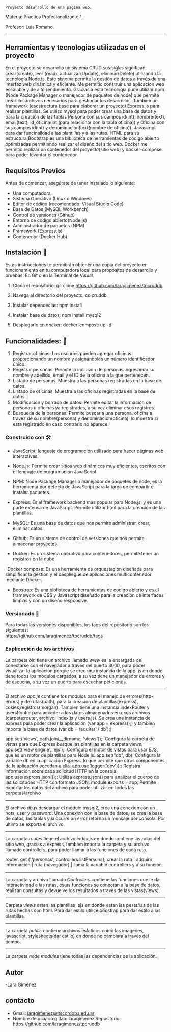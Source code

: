     Proyecto desarrollo de una pagina web.

Materia: Practica Profecionalizante 1.

Profesor: Luis Romano.

---

## Herramientas y tecnologias utilizadas en el proyecto

En el proyecto se desarrolló un sistema CRUD sus siglas significan crear(create), leer (read), 
actualizar(Update), eliminar(Delete) utilizando la  tecnología Node.js. Este sistema permite 
la gestión de datos a través de una interfaz web dinámica y eficiente. Me permitio construir una 
aplicacion web escalable y de alto rendimiento.
Gracias a esta tecnología pude utilizar npm (Node Package Manager o manejador de paquetes de node) 
que permite crear los archivos necesarios para gestionar los desarrollos. Tambien un framework 
(esestructura base para elaborar un proyecto) Express.js para realizar plantillas.
Se utilizo mysql para poder crear una base de datos y para la creación de las tablas Persona con sus 
campos id(int), nombre(text), email(text), id_oficina(int (para relacionar con la tabla oficina)) y 
Oficina con sus campos id(int) y denominación(text(nombre de oficina)).
Javascript para dar funcinalidad a las plantillas y a las rutas. HTML para su estructura,Bootstrap 
es una biblioteca de herramientas de código abierto optimizadas permitiendo realizar el diseño del 
sitio web.
Docker me permitio realizar un contenedor del proyecto(sitio web) y docker-compose 
para poder levantar el contenedor.


## Requisitos Previos 
Antes de comenzar, asegúrate de tener 
instalado lo siguiente:


- Una computadora
- Sistema Operativo (Linux o Windows)
- Editor de código (recomendado: Visual Studio Code)
- Base de Datos (MySQL Workbench)
- Control de versiones (Github)
- Entorno de codigo abierto(Node.js)
- Administrador de paquetes (NPM)
- Framework (Express.js)
- Contenedor (Docker Hub)

## Instalación 🔧

Estas instrucciones te permitirán obtener una copia del proyecto en funcionamiento en tu computadora 
local para propósitos de desarrollo y pruebas:
En Git o en la Terminal de Visual.
1. Clona el repositorio:
git clone https://github.com/laragimenez/tpcruddb

2. Navega al directorio del proyecto:
cd cruddb

3. Instalar dependecias: npm install

4. Instalar base de datos: npm install mysql2

5. Desplegarlo en docker:
docker-compose up -d

## Funcionalidades: 🔩

1. Registrar oficinas: Los usuarios pueden agregar oficinas proporcionando un nombre y asignándoles 
un número identificador único.
2. Registrar personas: Permite la inclusión de personas ingresando su nombre y apellido, email y el 
ID de la oficina a la que pertenecen.
3. Listado de personas: Muestra a las personas registradas en la base de datos.
4. Listado de oficinas: Muestra a las oficinas registradas en la base de datos.
5. Modificación y borrado de datos: Permite editar la información de personas u oficinas ya 
registradas, a su vez eliminar esos registros.
6. Busqueda de la personas: Permite buscar a una persona. oficina a travez de su nombre(persona) y 
denominacion(oficina), lo muestra si esta registrado en caso contrario no aparece.

### Construido con 🛠️
- JavaScript: lenguaje de programación utilizado para hacer páginas web interactivas.

- Node.js: Permite crear sitios web dinámicos muy eficientes, escritos con el lenguaje de 
programación JavaScript.

- NPM: Node Package Manager o manejador de paquetes de node, es la herramienta por defecto de 
JavaScript para la tarea de compartir e instalar paquetes.

- Express: Es el framework backend más popular para Node.js, y es una parte extensa de JavaScript. 
Permite utilizar html para la creación de las plantillas.

- MySQL: Es una base de datos que nos permite administrar, crear, eliminar datos.

- Github: Es un sistema de control de versiones que nos permite almacenar proyectos.

- Docker: Es un sistema operativo para contenedores, permite tener un registros en la nube.

-Docker compose:  Es una herramienta de orquestación diseñada para simplificar la gestión y el despliegue de aplicaciones multicontenedor mediante Docker.

- Boostrap: Es una biblioteca de herramientas de codigo abierto y es el framework de CSS y 
Javascript diseñado para la creación de interfaces limpias y con un diseño responsive.

### Versionado 📌
Para todas las versiones disponibles, los tags del repositorio son los siguientes:  
https://github.com/laragimenez/tpcruddb/tags

### Explicación de los archivos

La carpeta _bin_ tiene un archivo llamado _www_ es la encargada de conectarse con el navegador a 
traves del puerto 3000, para poder visualizar la aplicación porque se creo una instancia de la app.
js en donde tiene todos los modulos cargados, a su vez tiene un manejador de errores y de escucha, a 
su vez un puerto para escuchar peticiones.

---

El archivo _app.js_ contiene los modulos para el manejo de errores(http-errors) y de rutas(path), 
para la creacion de plantillas(express), cokies,registros(morgan).
Tambien tiene una instancia indexRouter y usersRouter para acceder a los datos almacenados en esos 
archivos (carpeta:router, archivo: index.js y users.js). Se crea una instancia de express para poder 
crear la aplicación (var app = express();) y tambien importa la base de datos (var db = require('./
db');)

app.set('views', path.join(__dirname, 'views'));: Configura la carpeta de vistas para que Express 
busque las plantillas en la carpeta views.
app.set('view engine', 'ejs');: Configura el motor de vistas para usar EJS, que es un motor de 
plantillas para Node.js.
app.set("db", db): Configura la variable db en la aplicación Express, lo que permite que otros 
componentes de la aplicación accedan a ella.
app.use(logger('dev'));: Registra información sobre cada solicitud HTTP en la consola.
app.use(express.json());: Utiliza express.json() para analizar el cuerpo de las solicitudes HTTP con 
formato JSON.
module.exports = app; Permite exportar los datos del archivo para poder utilizar en todos las 
carpetas/archivo

---

El archivo _db.js_ descargar el modulo mysql2, crea una conexion con un hots, user y password. Una 
conexion con la base de datos, se crea la base de datos, las tablas y si ocurre un error retorna un 
mensaje por consola. Por ultimo se exporta el archivo.

---

La carpeta _routes_ tiene el archivo _index.js_ en donde contiene las rutas del sitio web, gracias a 
express, tambien importa la carpeta y su archivo llamado controllers, para poder llamar a las 
funciones de cada ruta. 

router.                get            ('/personas',       controllers.listPersona);
crear la ruta | adquirir información | ruta (navegador) | llama la variable controllers y a su 
función.

---

La carpeta y archivo llamado _Controllers_ contiene las funciones que le da interactividad a las 
rutas, estas funciones se conectan a la base de datos, realizan consultas y devuelve los resultados 
a traves de las vistas(views).

---

Carpeta _views_ estan las plantillas .ejs en donde estan las pestañas de las rutas hechas con html. 
Para dar estilo utilice boostrap para dar estilo a las plantillas.

---

La carpeta _public_ contiene archivos estaticos como las imagenes, javascript, stylesheets(dar 
estilo) en donde no cambiara a traves del tiempo.

---

La carpeta _node modules_ tiene todas las dependencias de la aplicación.


## Autor

-Lara Giménez

## contacto

- Gmail: laragimenez@itscordoba.edu.ar
- Nombre de usuario gitlab: laragimenez
Repositorio: https://github.com/laragimenez/tpcruddb
